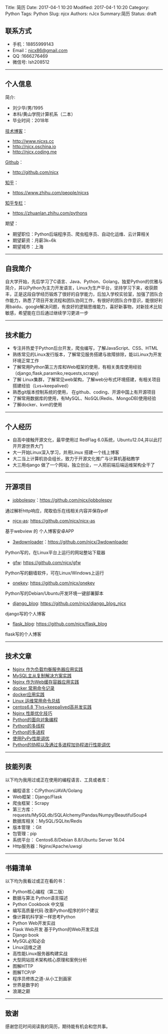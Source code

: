 Title: 简历
Date: 2017-04-1 10:20
Modified: 2017-04-1 10:20
Category: Python
Tags: Python
Slug: njcx
Authors: nJcx
Summary:简历
Status: draft

## 联系方式
- 手机：18855999143
- Email：njcx86@gmail.com
- QQ :1666276469
- 微信号: lsh208512

---

## 个人信息
简介:

 - 刘少华/男/1995 
 - 本科/黄山学院计算机系（二本） 
 - 毕业时间：2018年
 
 [技术博客](http://www.njcxs.cc )：
 
 -  http://www.njcxs.cc 
 - http://njcx.oschina.io
 - http://njcx.coding.me
 
 [Github](http://github.com/njcx)：
 
 - http://github.com/njcx 
 
[ 知乎]( https://www.zhihu.com/people/njcxs)：
 
 - https://www.zhihu.com/people/njcxs
 
 [知乎专栏](https://zhuanlan.zhihu.com/pythons)：
 
 - https://zhuanlan.zhihu.com/pythons

期望：

- 期望职位：Python后端程序员、爬虫程序员、自动化运维、云计算相关
- 期望薪资：月薪3k~6k
- 期望城市：上海
---
## 自我简介

自大学开始，先后学习了C语言、Java、Python、Golang，独爱Python的优雅与简介，并以Python为主力开发语言，Linux为生产平台，坚持学习下来，收获颇丰，正是这段自学经历锻炼了很好的自学能力，后加入学校实验室，加强了团队合作能力，熟悉了项目开发流程和团队协同工作，有很好的团队合作意识，能很好利用baidu、google解决问题，有良好的逻辑思维能力，喜好新事物，对新技术比较敏感，希望能在日后通过继续学习更进一步

---
## 技术能力

- 专注并热爱于Python后台开发，爬虫编写，了解JavaScript、CSS、HTML
- 熟练常见的Linux发行版本，了解常见服务搭建与故障排除，能以Linux为开发环境正常工作
- 了解常用Python第三方库和Web框架的使用，有相关类库使用经验（django,flask,paramiko,requests,scrapy)
- 了解 Linux集群，了解常见web架构，了解web分布式环境搭建，有相关项目搭建经验（Lvs+keepalived）
- 熟悉git版本控制系统的使用， 在github、coding、开源中国上有开源项目
- 了解常用数据库的使用，有MySQL、NoSQL(Redis、MongoDB)使用经验
- 了解docker、kvm的使用
---
## 个人经历

- 自高中接触开源文化，最早使用过 RedFlag 6.0系统，Ubuntu12.04,并以此打开开源世界大门
- 大一开始Linux深入学习，并用Linux 搭建一个线上博客
- 大二当上计算机协会组长，致力于开源文化推广与计算机基础教学
- 大三用django 做了一个网站，独立创业，一人把前端后端运维架构全干了
---
## 开源项目

 - [jobbolespy](https://github.com/njcx/jobbolespy)：https://github.com/njcx/jobbolespy
 
  通过解析http响应，爬取伯乐在线相关内容并保存pdf
  
 - [njcx-as](https://github.com/njcx/njcx-as):  https://github.com/njcx/njcx-as 
 
 基于webview 的 个人博客安卓APP
 
 - [3wdownloader](https://github.com/njcx/3wdownloader)：https://github.com/njcx/3wdownloader
 
 Python写的，在Linux平台上运行的网站整站下载器
 
- [gfw](https://github.com/njcx/gfw): https://github.com/njcx/gfw

Python写的翻墙软件，可在Linux/Windows上运行

- [onekey](https://github.com/njcx/onekey): https://github.com/njcx/onekey

Python写的Debian/Ubuntu开发环境一键部署脚本

- [django_blog](https://github.com/njcx/django_blog_njcx): https://github.com/njcx/django_blog_njcx

django写的个人博客

- [flask_blog](https://github.com/njcx/flask_blog): https://github.com/njcx/flask_blog

flask写的个人博客
 
---

## 技术文章
- [Nginx 作为负载均衡服务器应用实践](http://www.njcxs.cc/posts/A7.html)
- [MySQL主从复制解决方案实践](http://www.njcxs.cc/posts/A2.html)
- [Nginx 作为Web缓存容器应用实践](http://www.njcxs.cc/posts/A6.html)
- [docker 常用命令记录](http://www.njcxs.cc/posts/B4.html)
- [docker应用实践](http://www.njcxs.cc/posts/B3.html)
- [Linux 运维常用命令总结](http://www.njcxs.cc/posts/B1.html)
- [centos6.8 下lvs+keepalived高并发实践](http://www.njcxs.cc/posts/A1.html)
- [Nginx 性能优化技巧](http://www.njcxs.cc/posts/A8.html)
- [Python的面向对象编程](http://www.njcxs.cc/posts/B10.html)
- [Python的多线程](http://www.njcxs.cc/posts/B8.html)
- [Python的多进程](http://www.njcxs.cc/posts/C2.html)
- [使用PyPy性能调优](http://www.njcxs.cc/posts/C3.html)
- [Python的协程以及通过多进程加协程进行性能调优](http://www.njcxs.cc/posts/C4.html)
---
## 技能列表

以下均为我用过或正在使用的编程语言、工具或者库：

- 编程语言：C/Python/JAVA/Golang
- Web框架：Django/Flask
- 爬虫框架：Scrapy
- 第三方库：requests/MySQLdb/SQLAlchemy/Pandas/Numpy/BeautifulSoup4
- 数据库相关：MySQL/SQLite/Redis
- 版本管理 ：Git
- 包管理：pip
- 系统平台： Centos6.8/Debian 8.8/Ubuntu Server 16.04
- Http服务器：Nginx/Apache/uwsgi
---
## 书籍清单
以下均为我看过或正在看的书：

- Python核心编程（第二版）
- 数据与算法 Python语言描述
- Python Cookbook 中文版
- 编写高质量代码 改善Python程序的91个建议
- 像计算机科学家一样思考Python
- Python Web开发实战
- Flask Web开发 基于Python的Web开发实战
- Django book
- MySQL必知必会
- Linux运维之道
- 高性能Linux服务器构建实战
- 大型网站技术架构核心原理和案例分析
- 图解HTTP
- 图解TCP/IP
- 程序员修炼之道-从小工到画家
- 世界是数字的
- 浪潮之巅
---
## 致谢
感谢您花时间阅读我的简历，期待能有机会和您共事。